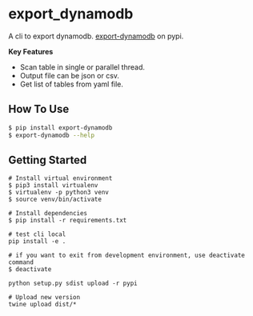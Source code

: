 # export_dynamodb

A cli to export dynamodb. [export-dynamodb](https://pypi.org/project/export-dynamodb/) on pypi.

**Key Features**
  * Scan table in single or parallel thread.
  * Output file can be json or csv.
  * Get list of tables from yaml file.

## How To Use

```bash
$ pip install export-dynamodb
$ export-dynamodb --help
```

## Getting Started

```
# Install virtual environment
$ pip3 install virtualenv 
$ virtualenv -p python3 venv
$ source venv/bin/activate

# Install dependencies
$ pip install -r requirements.txt

# test cli local
pip install -e .

# if you want to exit from development environment, use deactivate command
$ deactivate

python setup.py sdist upload -r pypi

# Upload new version
twine upload dist/*
```